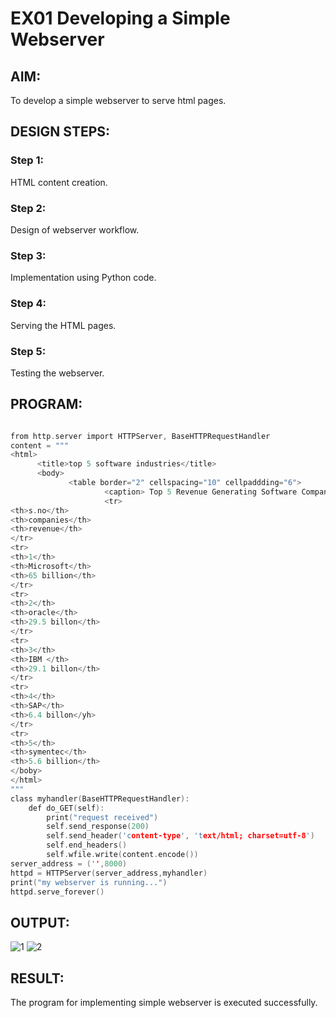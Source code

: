 # EX01 Developing a Simple Webserver

## AIM:
To develop a simple webserver to serve html pages.

## DESIGN STEPS:
### Step 1: 
HTML content creation.

### Step 2:
Design of webserver workflow.

### Step 3:
Implementation using Python code.

### Step 4:
Serving the HTML pages.

### Step 5:
Testing the webserver.

## PROGRAM:

```C

from http.server import HTTPServer, BaseHTTPRequestHandler
content = """
<html>
      <title>top 5 software industries</title>
      <body>
             <table border="2" cellspacing="10" cellpaddding="6">
                     <caption> Top 5 Revenue Generating Software Companies </caption>
                     <tr>
<th>s.no</th>
<th>companies</th>
<th>revenue</th> 
</tr>  
<tr> 
<th>1</th>
<th>Microsoft</th>
<th>65 billion</th>
</tr>
<tr>
<th>2</th>
<th>oracle</th>
<th>29.5 billon</th>
</tr>
<tr>
<th>3</th>
<th>IBM </th>
<th>29.1 billon</th>
</tr>
<tr>
<th>4</th>
<th>SAP</th>
<th>6.4 billon</yh>
</tr>
<tr>
<th>5</th>
<th>symentec</th>
<th>5.6 billion</th>
</boby>
</html>
"""
class myhandler(BaseHTTPRequestHandler):
    def do_GET(self):
        print("request received")
        self.send_response(200)
        self.send_header('content-type', 'text/html; charset=utf-8')
        self.end_headers()
        self.wfile.write(content.encode())
server_address = ('',8000)
httpd = HTTPServer(server_address,myhandler)
print("my webserver is running...")
httpd.serve_forever()
```

## OUTPUT:
![1](https://github.com/indrajasukumar/simplewebserver/assets/145115195/14946870-e097-42cd-8aa5-80b45eb1f5ab)
![2](https://github.com/indrajasukumar/simplewebserver/assets/145115195/5d435419-c487-4830-bc28-d092b3660b31)

## RESULT:
The program for implementing simple webserver is executed successfully.
